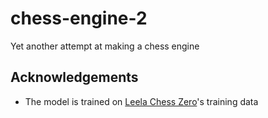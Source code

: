 # chess-engine-2
Yet another attempt at making a chess engine

## Acknowledgements

- The model is trained on [Leela Chess Zero](https://lczero.org)'s training data
